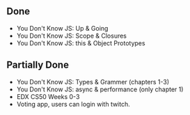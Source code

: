 ## Done
* You Don't Know JS: Up & Going
* You Don't Know JS: Scope & Closures
* You Don't Know JS: this & Object Prototypes

## Partially Done
- You Don't Know JS: Types & Grammer (chapters 1-3)
- You Don't Know JS: async & performance (only chapter 1)
- EDX CS50 Weeks 0-3
- Voting app, users can login with twitch.